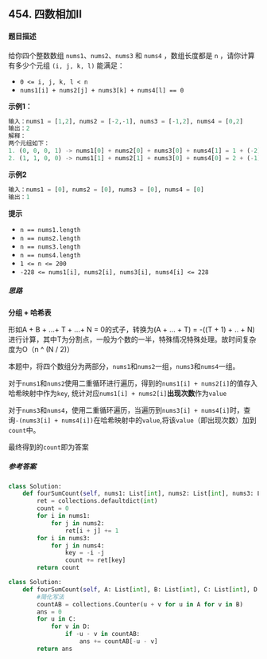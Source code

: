 ## 454. 四数相加II

#### 题目描述

给你四个整数数组 `nums1`、`nums2`、`nums3` 和 `nums4` ，数组长度都是 `n` ，请你计算有多少个元组 `(i, j, k, l)` 能满足：

- `0 <= i, j, k, l < n`
- `nums1[i] + nums2[j] + nums3[k] + nums4[l] == 0`

**示例1：**

```python
输入：nums1 = [1,2], nums2 = [-2,-1], nums3 = [-1,2], nums4 = [0,2]
输出：2
解释：
两个元组如下：
1. (0, 0, 0, 1) -> nums1[0] + nums2[0] + nums3[0] + nums4[1] = 1 + (-2) + (-1) + 2 = 0
2. (1, 1, 0, 0) -> nums1[1] + nums2[1] + nums3[0] + nums4[0] = 2 + (-1) + (-1) + 0 = 0
```

**示例2**

```python
输入：nums1 = [0], nums2 = [0], nums3 = [0], nums4 = [0]
输出：1
```

**提示**

- `n == nums1.length`
- `n == nums2.length`
- `n == nums3.length`
- `n == nums4.length`
- `1 <= n <= 200`
- `-228 <= nums1[i], nums2[i], nums3[i], nums4[i] <= 228`

##### 思路

**分组 + 哈希表**

形如A + B + ...+ T + ...+ N = 0的式子，转换为(A + ... + T) = -((T + 1) + .. + N)进行计算，其中T为分割点，一般为个数的一半，特殊情况特殊处理。故时间复杂度为O（n ^ (N / 2)）

本题中，将四个数组分为两部分，`nums1`和`nums2`一组，`nums3`和`nums4`一组。

对于`nums1`和`nums2`使用二重循环进行遍历，得到的`nums1[i] + nums2[i]`的值存入哈希映射中作为`key`, 统计对应`nums1[i] + nums2[i]`**出现次数**作为`value`

对于`nums3`和`nums4`，使用二重循环遍历，当遍历到`nums3[i] + nums4[i]`时，查询`-(nums3[i] + nums4[i])`在哈希映射中的`value`,将该`value`（即出现次数）加到`count`中。

最终得到的`count`即为答案

##### 参考答案

```python
class Solution:
    def fourSumCount(self, nums1: List[int], nums2: List[int], nums3: List[int], nums4: List[int]) -> int:
        ret = collections.defaultdict(int)
        count = 0
        for i in nums1:
            for j in nums2:
                ret[i + j] += 1
        for i in nums3:
            for j in nums4:
                key = -i -j 
                count += ret[key]
        return count
```

```python
class Solution:
    def fourSumCount(self, A: List[int], B: List[int], C: List[int], D: List[int]) -> int:
        #简化写法
        countAB = collections.Counter(u + v for u in A for v in B)
        ans = 0
        for u in C:
            for v in D:
                if -u - v in countAB:
                    ans += countAB[-u - v]
        return ans
```


